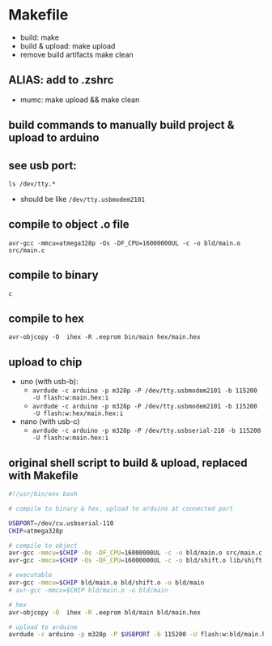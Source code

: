 # Makefile
- build: make
- build & upload: make upload
- remove build artifacts make clean
## ALIAS: add to .zshrc
- mumc: make upload && make clean


## build commands to manually build project & upload to arduino
## see usb port:
`ls /dev/tty.*`
- should be like `/dev/tty.usbmodem2101`
## compile to object .o file
`avr-gcc -mmcu=atmega328p -Os -DF_CPU=16000000UL -c -o bld/main.o src/main.c`
## compile to binary
`c`
## compile to hex
`avr-objcopy -O  ihex -R .eeprom bin/main hex/main.hex`
## upload to chip
- uno (with usb-b):
    - `avrdude -c arduino -p m328p -P /dev/tty.usbmodem2101 -b 115200 -U flash:w:main.hex:i`
    - `avrdude -c arduino -p m328p -P /dev/tty.usbmodem2101 -b 115200 -U flash:w:hex/main.hex:i`
- nano (with usb-c)
    - `avrdude -c arduino -p m328p -P /dev/tty.usbserial-210 -b 115200 -U flash:w:main.hex:i`

## original shell script to build & upload, replaced with Makefile
```bash
#!/usr/bin/env bash

# compile to binary & hex, upload to arduino at connected port

USBPORT=/dev/cu.usbserial-110
CHIP=atmega328p

# compile to object
avr-gcc -mmcu=$CHIP -Os -DF_CPU=16000000UL -c -o bld/main.o src/main.c
avr-gcc -mmcu=$CHIP -Os -DF_CPU=16000000UL -c -o bld/shift.o lib/shift.c

# executable
avr-gcc -mmcu=$CHIP bld/main.o bld/shift.o -o bld/main 
# avr-gcc -mmcu=$CHIP bld/main.o -o bld/main 

# hex
avr-objcopy -O  ihex -R .eeprom bld/main bld/main.hex

# upload to arduino
avrdude -c arduino -p m328p -P $USBPORT -b 115200 -U flash:w:bld/main.hex:i -v -v
```
